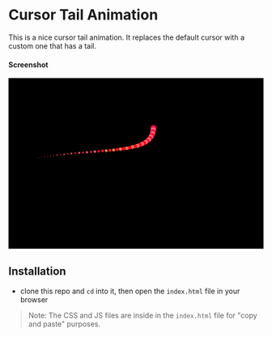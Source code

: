 # Cursor Tail Animation

This is a nice cursor tail animation. It replaces the default cursor with a custom one that has a tail.

#### Screenshot

![Screenshot](./Screenshot.png 'Screenshot')

## Installation

- clone this repo and `cd` into it, then open the `index.html` file in your browser

> Note: The CSS and JS files are inside in the `index.html` file for "copy and paste" purposes.
